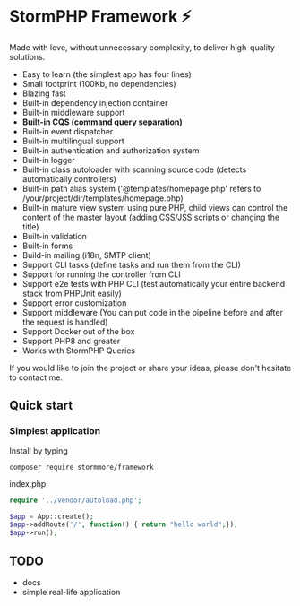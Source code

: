 # StormPHP Framework &#9889;

Made with love, without unnecessary complexity, to deliver high-quality solutions.

- Easy to learn (the simplest app has four lines)
- Small footprint (100Kb, no dependencies)
- Blazing fast
- Built-in dependency injection container
- Built-in middleware support
- **Built-in CQS (command query separation)**
- Built-in event dispatcher
- Built-in multilingual support
- Built-in authentication and authorization system
- Built-in logger
- Built-in class autoloader with scanning source code (detects automatically controllers)
- Built-in path alias system ('@templates/homepage.php' refers to /your/project/dir/templates/homepage.php)
- Built-in mature view system using pure PHP, child views can control the content of the master layout (adding CSS/JSS scripts or changing the title)
- Built-in validation
- Built-in forms
- Build-in mailing (i18n, SMTP client)
- Support CLI tasks (define tasks and run them from the CLI)
- Support for running the controller from CLI
- Support e2e tests with PHP CLI (test automatically your entire backend stack from PHPUnit easily)
- Support error customization
- Support middleware (You can put code in the pipeline before and after the request is handled)
- Support Docker out of the box
- Support PHP8 and greater
- Works with StormPHP Queries

If you would like to join the project or share your ideas, please don't hesitate to contact me.

## Quick start

### Simplest application
Install by typing
```
composer require stormmore/framework
```
index.php
```php
require '../vendor/autoload.php';

$app = App::create();
$app->addRoute('/', function() { return "hello world";});
$app->run();
```

## TODO
- docs
- simple real-life application